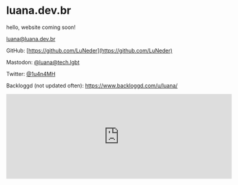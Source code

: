 # luana.dev.br
hello, website coming soon!

luana@luana.dev.br


GitHub: [https://github.com/LuNeder](https://github.com/LuNeder)

Mastodon: <a rel="me" href="https://tech.lgbt/@luana">@luana@tech.lgbt</a>

Twitter: [@1u4n4MH](https://twitter.com/1u4n4MH)

Backloggd (not updated often): https://www.backloggd.com/u/luana/

<iframe src="https://github.com/sponsors/LuNeder/card" title="Sponsor LuNeder" height="225" width="600" style="border: 0;"></iframe>
